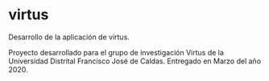 # virtus
Desarrollo de la aplicación de virtus.

Proyecto desarrollado para el grupo de investigación Virtus de la Universidad Distrital Francisco José de Caldas.
Entregado en Marzo del año 2020.
